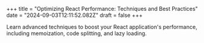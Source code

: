 +++
title = "Optimizing React Performance: Techniques and Best Practices"
date = "2024-09-03T12:11:52.082Z"
draft = false
+++

  Learn advanced techniques to boost your React application's performance, including memoization, code splitting, and lazy loading.
        